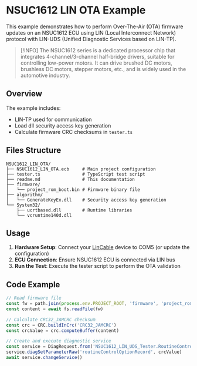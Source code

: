 # NSUC1612 LIN OTA Example

This example demonstrates how to perform Over-The-Air (OTA) firmware updates on an NSUC1612 ECU using LIN (Local Interconnect Network) protocol with LIN-UDS (Unified Diagnostic Services based on LIN-TP).

> [!INFO]
> The NSUC1612 series is a dedicated processor chip that integrates 4-channel/3-channel half-bridge drivers, suitable for controlling low-power motors. It can drive brushed DC motors, brushless DC motors, stepper motors, etc., and is widely used in the automotive industry.

## Overview

The example includes:

- LIN-TP used for communication
- Load dll security access key generation
- Calculate firmware CRC checksums in `tester.ts`

## Files Structure

```text
NSUC1612_LIN_OTA/
├── NSUC1612_LIN_OTA.ecb     # Main project configuration
├── tester.ts                # TypeScript test script
├── readme.md                # This documentation
├── firmware/
│   └── project_rom_boot.bin # Firmware binary file
├── algorithm/
│   └── GenerateKeyEx.dll    # Security access key generation
└── System32/
    ├── ucrtbased.dll        # Runtime libraries
    └── vcruntime140d.dll
```

## Usage

1. **Hardware Setup**: Connect your [LinCable](https://app.whyengineer.com/docs/um/hardware/lincable.html) device to COM5 (or update the configuration)
2. **ECU Connection**: Ensure NSUC1612 ECU is connected via LIN bus
3. **Run the Test**: Execute the tester script to perform the OTA validation

## Code Example

```typescript
// Read firmware file
const fw = path.join(process.env.PROJECT_ROOT, 'firmware', 'project_rom_boot.bin')
const content = await fs.readFile(fw)

// Calculate CRC32_JAMCRC checksum
const crc = CRC.buildInCrc('CRC32_JAMCRC')
const crcValue = crc.computeBuffer(content)

// Create and execute diagnostic service
const service = DiagRequest.from('NSUC1612_LIN_UDS_Tester.RoutineControl_routineID$F001')
service.diagSetParameterRaw('routineControlOptionRecord', crcValue)
await service.changeService()
```

